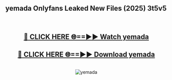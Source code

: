 <h2>yemada Onlyfans Leaked New Files (2025) 3t5v5</h2>
<br>
<div align="center">
<h2><a href="https://mediafiles.top/yemada&ref=git" rel="nofollow">🔴 CLICK HERE 🌐==►► Watch yemada</a></h2>
<h2><a href="https://mediafiles.top/yemada&ref=git" rel="nofollow">🔴 CLICK HERE 🌐==►► Download yemada</a></h2>
<br>
<a href="https://mediafiles.top/yemada&ref=git" rel="nofollow" data-target="animated-image.originalLink"><img src="https://i.ibb.co.com/xMMVF88/686577567.gif" alt="yemada" style="max-width: 100%; display: inline-block;" data-target="animated-image.originalImage"></a>
</div>
<br>
<br>